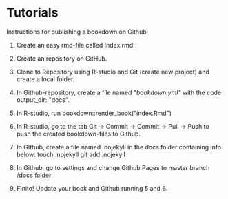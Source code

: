 # Tutorials


Instructions for publishing a bookdown on Github

1) Create an easy rmd-file called Index.rmd.
2) Create an repository on GitHub.
3) Clone to Repository using R-studio and Git (create new project) and create a local folder.
4) In Github-repository, create a file named "_bookdown.yml"_ with the code output_dir: "docs".
5) In R-studio, run bookdown::render_book("index.Rmd") 
6) In R-studio, go to the tab Git -> Commit -> Commit -> Pull -> Push to push the created bookdown-files to Github.
7) In GIthub, create a file named .nojekyll in the docs folder containing info below:
touch .nojekyll
git add .nojekyll
8) In Github, go to settings and change Github Pages to master branch /docs folder

9) Finito! Update your book and Github running 5 and 6.
